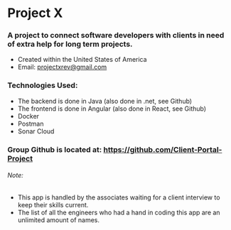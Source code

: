 # Project X

### A project to connect software developers with clients in need of extra help for long term projects.
 * Created within the United States of America
 * Email: projectxrev@gmail.com

### Technologies Used:
* The backend is done in Java (also done in .net, see Github)  
* The frontend is done in Angular (also done in React, see Github)
* Docker
* Postman
* Sonar Cloud

### Group Github is located at: https://github.com/Client-Portal-Project

###### Note: 
* This app is handled by the associates waiting for a client interview to keep their skills current. 
* The list of all the engineers who had a hand in coding this app are an unlimited amount of names.
